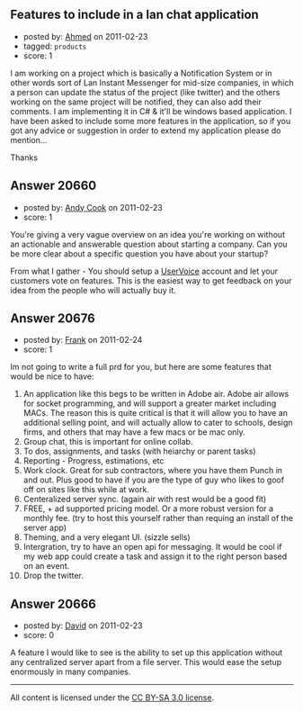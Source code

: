 ## Features to include in a lan chat application

- posted by: [Ahmed](https://stackexchange.com/users/-1/8005-ahmed) on 2011-02-23
- tagged: `products`
- score: 1

I am working on a project which is basically a Notification System or in other words sort of Lan Instant Messenger for mid-size companies, in which a person can update the status of the project (like twitter) and the others working on the same project will be notified, they can also add their comments. I am implementing it in C# & it'll be windows based application. I have been asked to include some more features in the application, so if you got any advice or suggestion in order to extend my application please do mention...

Thanks 


## Answer 20660

- posted by: [Andy Cook](https://stackexchange.com/users/-1/6493-andy-cook) on 2011-02-23
- score: 1

<p>You're giving a very vague overview on an idea you're working on without an actionable and answerable question about starting a company. Can you be more clear about a specific question you have about your startup?</p>

<p>From what I gather - You should setup a <a href="http://www.uservoice.com" rel="nofollow">UserVoice</a> account and let your customers vote on features. This is the easiest way to get feedback on your idea from the people who will actually buy it.</p>



## Answer 20676

- posted by: [Frank](https://stackexchange.com/users/-1/4858-frank) on 2011-02-24
- score: 1

Im  not going to write a full prd for you, but here are some features that would be nice to have:

 1. An application like this begs to be written in Adobe air.  Adobe air allows for socket programming, and will support a greater market including MACs.  The reason this is quite critical is that it will allow you to have an additional selling point, and will actually allow to cater to schools, design firms, and others that may have a few macs or be mac only.
 2. Group chat, this is important for online collab. 
 3. To dos, assignments, and tasks (with heiarchy or parent tasks)
 4. Reporting - Progress, estimations, etc
 5. Work clock.  Great for sub contractors, where you have them Punch in and out.  Plus good to have if you are the type of guy who likes to goof off on sites like this while at work. 
 6. Centeralized server sync.  (again air with rest would be a good fit)
 7. FREE, + ad supported pricing model.  Or a more robust version for a monthly fee. (try to host this yourself rather than requing an install of the server app)
 8. Theming, and a very elegant UI.  (sizzle sells)
 9. Intergration, try to have an open api for messaging.  It would be cool if my web app could create a task and assign it to the right person based on an event.  
 10. Drop the twitter.  


## Answer 20666

- posted by: [David](https://stackexchange.com/users/-1/2684-david) on 2011-02-23
- score: 0

A feature I would like to see is the ability to set up this application without any centralized server apart from a file server. This would ease the setup enormously in many companies. 



---

All content is licensed under the [CC BY-SA 3.0 license](https://creativecommons.org/licenses/by-sa/3.0/).
